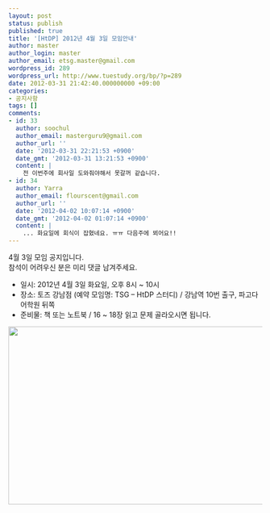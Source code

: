 ```yaml
---
layout: post
status: publish
published: true
title: '[HtDP] 2012년 4월 3일 모임안내'
author: master
author_login: master
author_email: etsg.master@gmail.com
wordpress_id: 289
wordpress_url: http://www.tuestudy.org/bp/?p=289
date: 2012-03-31 21:42:40.000000000 +09:00
categories:
- 공지사항
tags: []
comments:
- id: 33
  author: soochul
  author_email: masterguru9@gmail.com
  author_url: ''
  date: '2012-03-31 22:21:53 +0900'
  date_gmt: '2012-03-31 13:21:53 +0900'
  content: |
    전 이번주에 회사일 도와줘야해서 못갈꺼 같습니다.
- id: 34
  author: Yarra
  author_email: flourscent@gmail.com
  author_url: ''
  date: '2012-04-02 10:07:14 +0900'
  date_gmt: '2012-04-02 01:07:14 +0900'
  content: |
    ... 화요일에 회식이 잡혔네요. ㅠㅠ 다음주에 뵈어요!!
---
```

<p>4월 3일 모임 공지입니다.<br />
참석이 어려우신 분은 미리 댓글 남겨주세요.</p>

<ul>
<li>일시: 2012년 4월 3일 화요일, 오후 8시 ~ 10시</li>
<li>장소: 토즈 강남점 (예약 모임명: TSG – HtDP 스터디) / 강남역 10번 출구, 파고다 어학원 뒤쪽</li>
<li>준비물: 책 또는 노트북 / 16 ~ 18장 읽고 문제 골라오시면 됩니다.</li>
</ul>

<p><a href="http://www.tuestudy.org/bp/wp-content/uploads/2012/02/toz_kangnam.png"><img src="http://www.tuestudy.org/bp/wp-content/uploads/2012/02/toz_kangnam.png" alt="" title="토즈 강남점" width="715" height="353" class="alignnone size-full wp-image-79" /></a></p>
